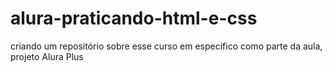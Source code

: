 # alura-praticando-html-e-css
criando um repositório sobre esse curso em especifico como parte da aula, projeto Alura Plus
